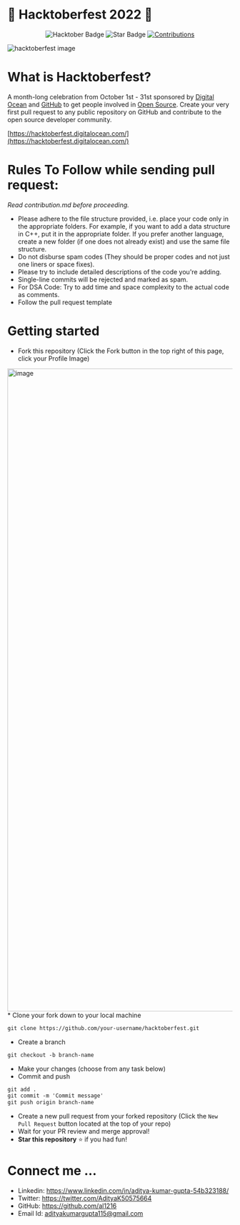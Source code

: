 # 🎃 Hacktoberfest 2022 🎃

<div align="center">
  
<img src="https://img.shields.io/badge/hacktoberfest-2022-blueviolet" alt="Hacktober Badge"/>
 <img src="https://img.shields.io/static/v1?label=%F0%9F%8C%9F&message=If%20Useful&style=style=flat&color=BC4E99" alt="Star Badge"/>
 <a href="https://github.com/al1216" ><img src="https://img.shields.io/badge/Contributions-welcome-violet.svg?style=flat&logo=git" alt="Contributions" /></a>
</div>

![hacktoberfest image](https://user-images.githubusercontent.com/71925655/194758827-0cd85757-2f46-413e-b935-891ec8ce0198.png)

# What is Hacktoberfest?
A month-long celebration from October 1st - 31st sponsored by [Digital Ocean](https://hacktoberfest.digitalocean.com/) and [GitHub](https://github.com/blog/2433-celebrate-open-source-this-october-with-hacktoberfest) to get people involved in [Open Source](https://github.com/open-source). Create your very first pull request to any public repository on GitHub and contribute to the open source developer community.

[https://hacktoberfest.digitalocean.com/](https://hacktoberfest.digitalocean.com/)

# Rules To Follow while sending pull request:

*Read contribution.md before proceeding.*

- Please adhere to the file structure provided, i.e. place your code only in the appropriate folders. For example, if you want to add a data structure in C++, put it in the appropriate folder. If you prefer another language, create a new folder (if one does not already exist) and use the same file structure.
- Do not disburse spam codes (They should be proper codes and not just one liners or space fixes).
- Please try to include detailed descriptions of the code you're adding.
- Single-line commits will be rejected and marked as spam.
- For DSA Code: Try to add time and space complexity to the actual code as comments.
- Follow the pull request template

# Getting started
* Fork this repository (Click the Fork button in the top right of this page, click your Profile Image)
<img width="1440" alt="image" src="https://user-images.githubusercontent.com/71925655/194761010-3eb226fd-30dd-437d-b7ad-decb1f39ad3f.png">
* Clone your fork down to your local machine

```markdown
git clone https://github.com/your-username/hacktoberfest.git
```

* Create a branch

```markdown
git checkout -b branch-name
```

* Make your changes (choose from any task below)
* Commit and push

```markdown
git add .
git commit -m 'Commit message'
git push origin branch-name
```

* Create a new pull request from your forked repository (Click the `New Pull Request` button located at the top of your repo)
* Wait for your PR review and merge approval!
* __Star this repository__  :star: if you had fun!

# Connect me ...
- Linkedin: https://www.linkedin.com/in/aditya-kumar-gupta-54b323188/
- Twitter: https://twitter.com/AdityaK50575664
- GitHub: https://github.com/al1216
- Email Id: adityakumargupta115@gmail.com
